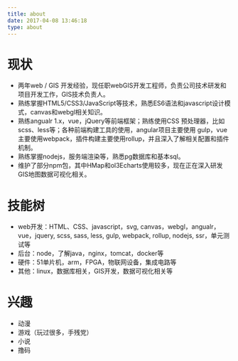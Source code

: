 ```yaml
---
title: about
date: 2017-04-08 13:46:18
type: about
---
```


# 现状

*	两年web / GIS 开发经验，现任职webGIS开发工程师，负责公司技术研发和项目开发工作，GIS技术负责人。	
*	熟练掌握HTML5/CSS3/JavaScript等技术，熟悉ES6语法和javascript设计模式，canvas和webgl相关知识。	
*	熟练angualr 1.x，vue，jQuery等前端框架；熟练使用CSS 预处理器，比如scss、less等；各种前端构建工具的使用，angular项目主要使用 gulp，vue主要使用webpack，插件构建主要使用rollup，并且深入了解相关配置和插件机制。	
*	熟练掌握nodejs，服务端渲染等，熟悉pg数据库和基本sql。	
*	维护了部分npm包，其中HMap和ol3Echarts使用较多，现在正在深入研发GIS地图数据可视化相关。

# 技能树

* web开发：HTML、CSS、javascript，svg, canvas，webgl，angualr，vue，jquery, scss, sass, less, gulp, webpack, rollup, nodejs, ssr，单元测试等
* 后台：node，了解java，nginx，tomcat，docker等
* 硬件：51单片机，arm，FPGA，物联网设备，集成电路等
* 其他：linux，数据库相关，GIS开发，数据可视化相关等

# 兴趣

* 动漫
* 游戏（玩过很多，手残党）
* 小说
* 撸码

